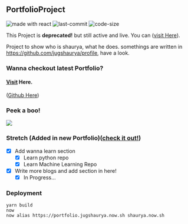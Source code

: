 ## PortfolioProject

<img src="https://img.shields.io/badge/made%20with-react-cyan.svg" alt="made with react"> <img src="https://img.shields.io/github/last-commit/jugshaurya/PortfolioProject" alt="last-commit"> <img src="https://img.shields.io/github/languages/code-size/jugshaurya/productive-weekday" alt="code-size">


This Project is **deprecated!** but still active and live. You can ([visit Here](shaurya.old.now.sh)). 

Project to show who is shaurya, what he does.
somethings are written in https://github.com/jugshaurya/profile, have a look.

### Wanna checkout latest Portfolio? 
#### [Visit](shaurya.now.sh) Here.<br/>

([Github Here](https://github.com/jugshaurya/showcase))


### Peek a boo!
![](./app.gif)

### Stretch (Added in new Portfolio)([check it out!](https://github.com/jugshaurya/showcase))

- [x] Add wanna learn section
  - [x] Learn python repo
  - [x] Learn Machine Learning Repo

- [x] Write more blogs and add section in here!
  - [x] In Progress...

### Deployment

```
yarn build
now
now alias https://portfolio.jugshaurya.now.sh shaurya.now.sh
```
